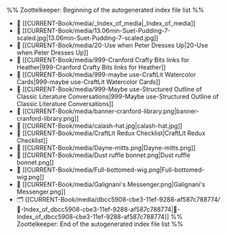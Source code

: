 %% Zoottelkeeper: Beginning of the autogenerated index file list  %%
- 📄 [[CURRENT-Book/media/_Index_of_media|_Index_of_media]]
- 📄 [[CURRENT-Book/media/13.06min-Suet-Pudding-7-scaled.jpg|13.06min-Suet-Pudding-7-scaled.jpg]]
- 📄 [[CURRENT-Book/media/20-Use when Peter Dresses Up|20-Use when Peter Dresses Up]]
- 📄 [[CURRENT-Book/media/999-Cranford Crafty Bits links for Heather|999-Cranford Crafty Bits links for Heather]]
- 📄 [[CURRENT-Book/media/999-maybe use-CraftLit Watercolor Cards|999-maybe use-CraftLit Watercolor Cards]]
- 📄 [[CURRENT-Book/media/999-Maybe use-Structured Outline of Classic Literature Conversations|999-Maybe use-Structured Outline of Classic Literature Conversations]]
- 📄 [[CURRENT-Book/media/banner-cranford-library.png|banner-cranford-library.png]]
- 📄 [[CURRENT-Book/media/calash-hat.jpg|calash-hat.jpg]]
- 📄 [[CURRENT-Book/media/CraftLit Redux Checklist|CraftLit Redux Checklist]]
- 📄 [[CURRENT-Book/media/Dayne-mitts.png|Dayne-mitts.png]]
- 📄 [[CURRENT-Book/media/Dust ruffle bonnet.png|Dust ruffle bonnet.png]]
- 📄 [[CURRENT-Book/media/Full-bottomed-wig.png|Full-bottomed-wig.png]]
- 📄 [[CURRENT-Book/media/Galignani's Messenger.png|Galignani's Messenger.png]]
- 🗂️ [[CURRENT-Book/media/dbcc5908-cbe3-11ef-9288-af587c788774/🧠-Index_of_dbcc5908-cbe3-11ef-9288-af587c788774|🧠-Index_of_dbcc5908-cbe3-11ef-9288-af587c788774]]
%% Zoottelkeeper: End of the autogenerated index file list  %%
